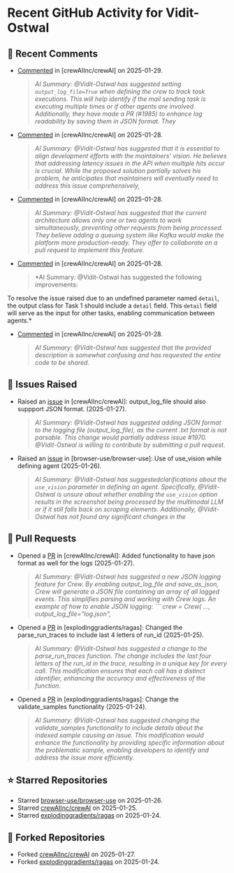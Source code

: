 # Recent GitHub Activity for Vidit-Ostwal

## 💬 Recent Comments
- [Commented](https://github.com/crewAIInc/crewAI/issues/1978#issuecomment-2621726512) in [crewAIInc/crewAI] on 2025-01-29.
  > *AI Summary: @Vidit-Ostwal has suggested setting `output_log_file=True` when defining the crew to track task executions. This will help identify if the mail sending task is executing multiple times or if other agents are involved. Additionally, they have made a PR (#1985) to enhance log readability by saving them in JSON format. They*
- [Commented](https://github.com/crewAIInc/crewAI/issues/1989#issuecomment-2619935488) in [crewAIInc/crewAI] on 2025-01-28.
  > *AI Summary: @Vidit-Ostwal has suggested that it is essential to align development efforts with the maintainers' vision. He believes that addressing latency issues in the API when multiple hits occur is crucial. While the proposed solution partially solves his problem, he anticipates that maintainers will eventually need to address this issue comprehensively,*
- [Commented](https://github.com/crewAIInc/crewAI/issues/1989#issuecomment-2619584422) in [crewAIInc/crewAI] on 2025-01-28.
  > *AI Summary: @Vidit-Ostwal has suggested that the current architecture allows only one or two agents to work simultaneously, preventing other requests from being processed. They believe adding a queuing system like Kafka would make the platform more production-ready. They offer to collaborate on a pull request to implement this feature.*
- [Commented](https://github.com/crewAIInc/crewAI/issues/1977#issuecomment-2619281892) in [crewAIInc/crewAI] on 2025-01-28.
  > *AI Summary: @Vidit-Ostwal has suggested the following improvements:

To resolve the issue raised due to an undefined parameter named `detail`, the output class for Task 1 should include a `detail` field. This `detail` field will serve as the input for other tasks, enabling communication between agents.*
- [Commented](https://github.com/crewAIInc/crewAI/issues/1978#issuecomment-2619270257) in [crewAIInc/crewAI] on 2025-01-28.
  > *AI Summary: @Vidit-Ostwal has suggested that the provided description is somewhat confusing and has requested the entire code to be shared.*

## 🐛 Issues Raised
- Raised an [issue](https://github.com/crewAIInc/crewAI/issues/1984) in [crewAIInc/crewAI]: output_log_file should also suppport JSON format. (2025-01-27).
  > *AI Summary: @Vidit-Ostwal has suggested adding JSON format to the logging file (output_log_file), as the current .txt format is not parsable. This change would partially address issue #1970. @Vidit-Ostwal is willing to contribute by submitting a pull request.*
- Raised an [issue](https://github.com/browser-use/browser-use/issues/407) in [browser-use/browser-use]: Use of use_vision while defining agent (2025-01-26).
  > *AI Summary: @Vidit-Ostwal has suggestedclarifications about the `use_vision` parameter in defining an agent. Specifically, @Vidit-Ostwal is unsure about whether enabling the `use_vision` option results in the screenshot being processed by the multimodal LLM or if it still falls back on scraping elements. Additionally, @Vidit-Ostwal has not found any significant changes in the*

## 🚀 Pull Requests
- Opened a [PR](https://github.com/crewAIInc/crewAI/pull/1985) in [crewAIInc/crewAI]: Added functionality to have json format as well for the logs (2025-01-27).
  > *AI Summary: @Vidit-Ostwal has suggested a new JSON logging feature for Crew. By enabling output_log_file and save_as_json, Crew will generate a JSON file containing an array of all logged events. This simplifies parsing and working with Crew logs. An example of how to enable JSON logging: ``` crew = Crew( ..., output_log_file="log.json",*
- Opened a [PR](https://github.com/explodinggradients/ragas/pull/1880) in [explodinggradients/ragas]: Changed the parse_run_traces to include last 4 letters of run_id (2025-01-25).
  > *AI Summary: @Vidit-Ostwal has suggested a change to the parse_run_traces function. The change includes the last four letters of the run_id in the trace, resulting in a unique key for every call. This modification ensures that each call has a distinct identifier, enhancing the accuracy and effectiveness of the function.*
- Opened a [PR](https://github.com/explodinggradients/ragas/pull/1879) in [explodinggradients/ragas]: Change the validate_samples functionality (2025-01-24).
  > *AI Summary: @Vidit-Ostwal has suggested changing the validate_samples functionality to include details about the indexed sample causing an issue. This modification would enhance the functionality by providing specific information about the problematic sample, enabling developers to identify and address the issue more efficiently.*

## ⭐ Starred Repositories
- Starred [browser-use/browser-use](https://github.com/browser-use/browser-use) on 2025-01-26.
- Starred [crewAIInc/crewAI](https://github.com/crewAIInc/crewAI) on 2025-01-25.
- Starred [explodinggradients/ragas](https://github.com/explodinggradients/ragas) on 2025-01-24.

## 🍴 Forked Repositories
- Forked [crewAIInc/crewAI](https://github.com/Vidit-Ostwal/crewAI) on 2025-01-27.
- Forked [explodinggradients/ragas](https://github.com/Vidit-Ostwal/ragas) on 2025-01-24.
